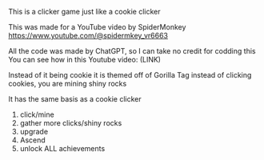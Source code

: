 This is a clicker game just like a cookie clicker

This was made for a YouTube video by SpiderMonkey
https://www.youtube.com/@spidermkey_vr6663

All the code was made by ChatGPT, so I can take no credit for codding this
You can see how in this Youtube video: (LINK)

Instead of it being cookie it is themed off of Gorilla Tag
instead of clicking cookies, you are mining shiny rocks

It has the same basis as a cookie clicker
  1. click/mine
  2. gather more clicks/shiny rocks
  3. upgrade
  4. Ascend
  5. unlock ALL achievements

